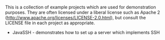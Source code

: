 This is a collection of example projects which are used for demonstration
purposes. They are often licensed under a liberal license such as Apache 2
(http://www.apache.org/licenses/LICENSE-2.0.html), but consult the LICENSE
file in each project as appropriate.

 * JavaSSH - demonstrates how to set up a server which implements SSH
